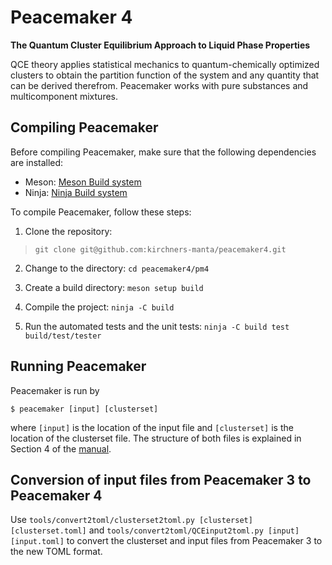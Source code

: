 # Peacemaker 4 
**The Quantum Cluster Equilibrium Approach to Liquid Phase Properties**

QCE theory applies statistical mechanics to quantum-chemically optimized clusters to obtain the partition function of the system and any quantity that can be derived therefrom. 
Peacemaker works with pure substances and multicomponent mixtures.

## Compiling Peacemaker
Before compiling Peacemaker, make sure that the following dependencies are installed:

* Meson: [Meson Build system](https://mesonbuild.com/)
* Ninja: [Ninja Build system](https://ninja-build.org/)

To compile Peacemaker, follow these steps:
1. Clone the repository:
> ```git clone git@github.com:kirchners-manta/peacemaker4.git```

2. Change to the directory:
```cd peacemaker4/pm4```

3. Create a build directory:
```meson setup build```

4. Compile the project:
```ninja -C build```

1. Run the automated tests and the unit tests:
```ninja -C build test```
```build/test/tester```

## Running Peacemaker
Peacemaker is run by

```$ peacemaker [input] [clusterset]```

where `[input]` is the location of the input file and `[clusterset]` is the location of the clusterset file. The structure of both files is explained in Section 4 of the [manual](manual/manual.pdf).

## Conversion of input files from Peacemaker 3 to Peacemaker 4
Use
```tools/convert2toml/clusterset2toml.py [clusterset] [clusterset.toml]```
and
```tools/convert2toml/QCEinput2toml.py [input] [input.toml]```
to convert the clusterset and input files from Peacemaker 3 to the new TOML format.
